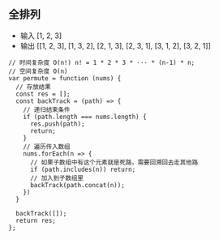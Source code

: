 ## 全排列
- 输入 [1, 2, 3]
- 输出 [[1, 2, 3], [1, 3, 2], [2, 1, 3], [2, 3, 1], [3, 1, 2], [3, 2, 1]]
```
// 时间复杂度 O(n!) n! = 1 * 2 * 3 * ··· * (n-1) * n;
// 空间复杂度 O(n)
var permute = function (nums) {
  // 存放结果
  const res = [];
  const backTrack = (path) => {
    // 递归结束条件 
    if (path.length === nums.length) {
      res.push(path);
      return;
    }
    // 遍历传入数组
    nums.forEach(n => {
      // 如果子数组中有这个元素就是死路，需要回溯回去走其他路
      if (path.includes(n)) return;
      // 加入到子数组里
      backTrack(path.concat(n));
    })
  }

  backTrack([]);
  return res;
};
```